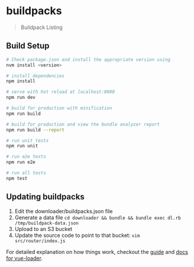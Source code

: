 # buildpacks

> Buildpack Listing

## Build Setup

``` bash
# Check package.json and install the appropriate version using 
nvm install <version>

# install dependencies
npm install

# serve with hot reload at localhost:8080
npm run dev

# build for production with minification
npm run build

# build for production and view the bundle analyzer report
npm run build --report

# run unit tests
npm run unit

# run e2e tests
npm run e2e

# run all tests
npm test
```

## Updating buildpacks
1. Edit the downloader/buildpacks.json file
1. Generate a data file `cd downloader && bundle && bundle exec dl.rb /tmp/buildpack-data.json`
1. Upload to an S3 bucket
1. Update the source code to point to that bucket: `vim src/router/index.js`

For detailed explanation on how things work, checkout the [guide](http://vuejs-templates.github.io/webpack/) and [docs for vue-loader](http://vuejs.github.io/vue-loader).
